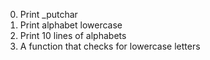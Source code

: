 0. Print _putchar
1. Print alphabet lowercase
2. Print 10 lines of alphabets
3. A function that checks for lowercase letters
